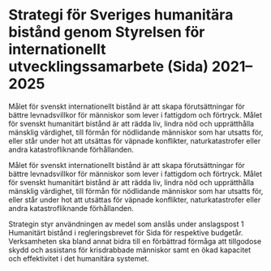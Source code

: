 # Strategi för Sveriges humanitära bistånd genom Styrelsen för internationellt utvecklingssamarbete (Sida) 2021–2025

Målet för svenskt internationellt bistånd är att skapa förutsättningar för bättre levnadsvillkor för människor som lever i fattigdom och förtryck. Målet för svenskt humanitärt bistånd är att rädda liv, lindra nöd och upprätthålla mänsklig värdighet, till förmån för nödlidande människor som har utsatts för, eller står under hot att utsättas för väpnade konflikter, naturkatastrofer eller andra katastrofliknande förhållanden.

Målet för svenskt internationellt bistånd är att skapa förutsättningar för bättre levnadsvillkor för människor som lever i fattigdom och förtryck. Målet för svenskt humanitärt bistånd är att rädda liv, lindra nöd och upprätthålla mänsklig värdighet, till förmån för nödlidande människor som har utsatts för, eller står under hot att utsättas för väpnade konflikter, naturkatastrofer eller andra katastrofliknande förhållanden.

Strategin styr användningen av medel som anslås under anslagspost 1 Humanitärt bistånd i regleringsbrevet för Sida för respektive budgetår. Verksamheten ska bland annat bidra till en förbättrad förmåga att tillgodose skydd och assistans för krisdrabbade människor samt en ökad kapacitet och effektivitet i det humanitära systemet.
